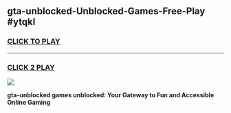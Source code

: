 
## gta-unblocked-Unblocked-Games-Free-Play #ytqkl
<h3>
<a href="https://us.freeplayer.one?title=gta-unblocked&ref=9M">CLICK TO PLAY</a></h3>
<hr>

<h3>
<a href="https://us.freeplayer.one?title=gta-unblocked&ref=9M">CLICK 2 PLAY</a>
  
</h3>

<a href="https://us.freeplayer.one?title=gta-unblocked&ref=9M"><img src="https://clearcache.store/games.png"></a>


**gta-unblocked games unblocked: Your Gateway to Fun and Accessible Online Gaming**
